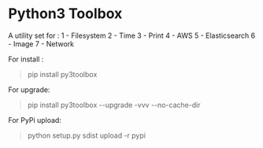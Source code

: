 # Python3 Toolbox 

A utility set for :
1 - Filesystem
2 - Time
3 - Print
4 - AWS
5 - Elasticsearch
6 - Image
7 - Network


For install :
> pip install py3toolbox 

For upgrade:
> pip install py3toolbox --upgrade -vvv  --no-cache-dir

For PyPi upload:
> python setup.py sdist upload -r pypi

